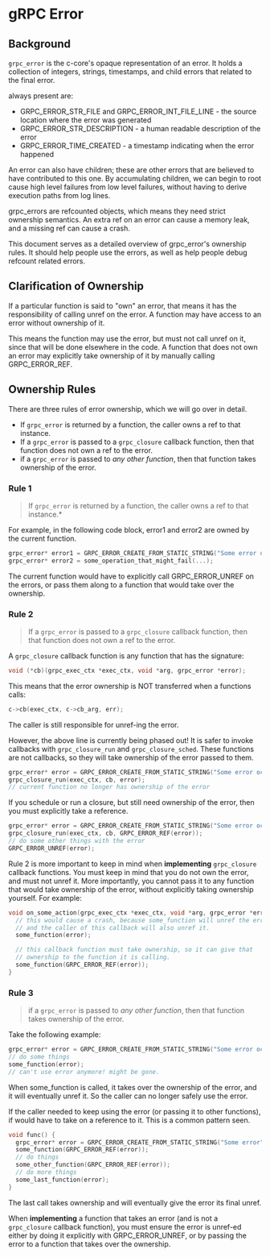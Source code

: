 # gRPC Error

## Background

`grpc_error` is the c-core's opaque representation of an error. It holds a
collection of integers, strings, timestamps, and child errors that related to
the final error.

always present are:

*   GRPC_ERROR_STR_FILE and GRPC_ERROR_INT_FILE_LINE - the source location where
    the error was generated
*   GRPC_ERROR_STR_DESCRIPTION - a human readable description of the error
*   GRPC_ERROR_TIME_CREATED - a timestamp indicating when the error happened

An error can also have children; these are other errors that are believed to
have contributed to this one. By accumulating children, we can begin to root
cause high level failures from low level failures, without having to derive
execution paths from log lines.

grpc_errors are refcounted objects, which means they need strict ownership
semantics. An extra ref on an error can cause a memory leak, and a missing ref
can cause a crash.

This document serves as a detailed overview of grpc_error's ownership rules. It
should help people use the errors, as well as help people debug refcount related
errors.

## Clarification of Ownership

If a particular function is said to "own" an error, that means it has the
responsibility of calling unref on the error. A function may have access to an
error without ownership of it.

This means the function may use the error, but must not call unref on it, since
that will be done elsewhere in the code. A function that does not own an error
may explicitly take ownership of it by manually calling GRPC_ERROR_REF.

## Ownership Rules

There are three rules of error ownership, which we will go over in detail.

*   If `grpc_error` is returned by a function, the caller owns a ref to that
    instance.
*   If a `grpc_error` is passed to a `grpc_closure` callback function, then that
    function does not own a ref to the error.
*   if a `grpc_error` is passed to *any other function*, then that function
    takes ownership of the error.

### Rule 1

> If `grpc_error` is returned by a function, the caller owns a ref to that
> instance.*

For example, in the following code block, error1 and error2 are owned by the
current function.

```C
grpc_error* error1 = GRPC_ERROR_CREATE_FROM_STATIC_STRING("Some error occured");
grpc_error* error2 = some_operation_that_might_fail(...);
```

The current function would have to explicitly call GRPC_ERROR_UNREF on the
errors, or pass them along to a function that would take over the ownership.

### Rule 2

> If a `grpc_error` is passed to a `grpc_closure` callback function, then that
> function does not own a ref to the error.

A `grpc_closure` callback function is any function that has the signature:

```C
void (*cb)(grpc_exec_ctx *exec_ctx, void *arg, grpc_error *error);
```

This means that the error ownership is NOT transferred when a functions calls:

```C
c->cb(exec_ctx, c->cb_arg, err);
```

The caller is still responsible for unref-ing the error.

However, the above line is currently being phased out! It is safer to invoke
callbacks with `grpc_closure_run` and `grpc_closure_sched`. These functions are
not callbacks, so they will take ownership of the error passed to them.

```C
grpc_error* error = GRPC_ERROR_CREATE_FROM_STATIC_STRING("Some error occured");
grpc_closure_run(exec_ctx, cb, error);
// current function no longer has ownership of the error
```

If you schedule or run a closure, but still need ownership of the error, then
you must explicitly take a reference.

```C
grpc_error* error = GRPC_ERROR_CREATE_FROM_STATIC_STRING("Some error occured");
grpc_closure_run(exec_ctx, cb, GRPC_ERROR_REF(error));
// do some other things with the error
GRPC_ERROR_UNREF(error);
```

Rule 2 is more important to keep in mind when **implementing** `grpc_closure`
callback functions. You must keep in mind that you do not own the error, and
must not unref it. More importantly, you cannot pass it to any function that
would take ownership of the error, without explicitly taking ownership yourself.
For example:

```C
void on_some_action(grpc_exec_ctx *exec_ctx, void *arg, grpc_error *error) {
  // this would cause a crash, because some_function will unref the error,
  // and the caller of this callback will also unref it.
  some_function(error);

  // this callback function must take ownership, so it can give that
  // ownership to the function it is calling.
  some_function(GRPC_ERROR_REF(error));
}
```

### Rule 3

> if a `grpc_error` is passed to *any other function*, then that function takes
> ownership of the error.

Take the following example:

```C
grpc_error* error = GRPC_ERROR_CREATE_FROM_STATIC_STRING("Some error occured");
// do some things
some_function(error);
// can't use error anymore! might be gone.
```

When some_function is called, it takes over the ownership of the error, and it
will eventually unref it. So the caller can no longer safely use the error.

If the caller needed to keep using the error (or passing it to other functions),
if would have to take on a reference to it. This is a common pattern seen.

```C
void func() {
  grpc_error* error = GRPC_ERROR_CREATE_FROM_STATIC_STRING("Some error");
  some_function(GRPC_ERROR_REF(error));
  // do things
  some_other_function(GRPC_ERROR_REF(error));
  // do more things
  some_last_function(error);
}
```

The last call takes ownership and will eventually give the error its final
unref.

When **implementing** a function that takes an error (and is not a
`grpc_closure` callback function), you must ensure the error is unref-ed either
by doing it explicitly with GRPC_ERROR_UNREF, or by passing the error to a
function that takes over the ownership.
